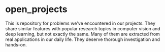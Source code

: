 # open_projects
This is repository for problems we've encountered in our projects. They share similar features with popular research topics in computer vision and deep learning, but not exactly the same. Many of them are extracted from real applications in our daily life. They deserve thorough investigation and hands-on.
